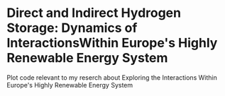 # Direct and Indirect Hydrogen Storage: Dynamics of InteractionsWithin Europe's Highly Renewable Energy System
Plot code relevant to my reserch about Exploring the Interactions Within Europe's Highly Renewable Energy System
